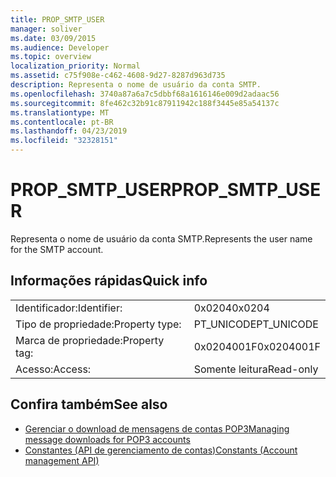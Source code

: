 ```yaml
---
title: PROP_SMTP_USER
manager: soliver
ms.date: 03/09/2015
ms.audience: Developer
ms.topic: overview
localization_priority: Normal
ms.assetid: c75f908e-c462-4608-9d27-8287d963d735
description: Representa o nome de usuário da conta SMTP.
ms.openlocfilehash: 3740a87a6a7c5dbbf68a1616146e009d2adaac56
ms.sourcegitcommit: 8fe462c32b91c87911942c188f3445e85a54137c
ms.translationtype: MT
ms.contentlocale: pt-BR
ms.lasthandoff: 04/23/2019
ms.locfileid: "32328151"
---
```

# <a name="propsmtpuser"></a><span data-ttu-id="19d0c-103">PROP_SMTP_USER</span><span class="sxs-lookup"><span data-stu-id="19d0c-103">PROP_SMTP_USER</span></span>

<span data-ttu-id="19d0c-104">Representa o nome de usuário da conta SMTP.</span><span class="sxs-lookup"><span data-stu-id="19d0c-104">Represents the user name for the SMTP account.</span></span>
  
## <a name="quick-info"></a><span data-ttu-id="19d0c-105">Informações rápidas</span><span class="sxs-lookup"><span data-stu-id="19d0c-105">Quick info</span></span>

|||
|:-----|:-----|
|<span data-ttu-id="19d0c-106">Identificador:</span><span class="sxs-lookup"><span data-stu-id="19d0c-106">Identifier:</span></span>  <br/> |<span data-ttu-id="19d0c-107">0x0204</span><span class="sxs-lookup"><span data-stu-id="19d0c-107">0x0204</span></span>  <br/> |
|<span data-ttu-id="19d0c-108">Tipo de propriedade:</span><span class="sxs-lookup"><span data-stu-id="19d0c-108">Property type:</span></span>  <br/> |<span data-ttu-id="19d0c-109">PT_UNICODE</span><span class="sxs-lookup"><span data-stu-id="19d0c-109">PT_UNICODE</span></span>  <br/> |
|<span data-ttu-id="19d0c-110">Marca de propriedade:</span><span class="sxs-lookup"><span data-stu-id="19d0c-110">Property tag:</span></span>  <br/> |<span data-ttu-id="19d0c-111">0x0204001F</span><span class="sxs-lookup"><span data-stu-id="19d0c-111">0x0204001F</span></span>  <br/> |
|<span data-ttu-id="19d0c-112">Acesso:</span><span class="sxs-lookup"><span data-stu-id="19d0c-112">Access:</span></span>  <br/> |<span data-ttu-id="19d0c-113">Somente leitura</span><span class="sxs-lookup"><span data-stu-id="19d0c-113">Read-only</span></span>  <br/> |
   
## <a name="see-also"></a><span data-ttu-id="19d0c-114">Confira também</span><span class="sxs-lookup"><span data-stu-id="19d0c-114">See also</span></span>

- [<span data-ttu-id="19d0c-115">Gerenciar o download de mensagens de contas POP3</span><span class="sxs-lookup"><span data-stu-id="19d0c-115">Managing message downloads for POP3 accounts</span></span>](managing-message-downloads-for-pop3-accounts.md)
- [<span data-ttu-id="19d0c-116">Constantes (API de gerenciamento de contas)</span><span class="sxs-lookup"><span data-stu-id="19d0c-116">Constants (Account management API)</span></span>](constants-account-management-api.md)

